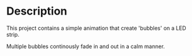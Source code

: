 Description
===========

This project contains a simple animation that create 'bubbles' on a LED strip.

Multiple bubbles continously fade in and out in a calm manner.
